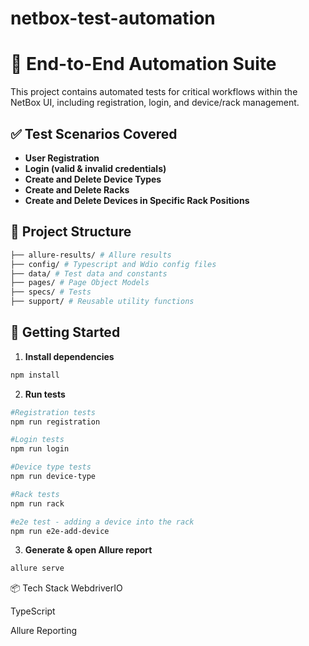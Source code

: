 # netbox-test-automation
# 🧪 End-to-End Automation Suite

This project contains automated tests for critical workflows within the NetBox UI, including registration, login, and device/rack management.

## ✅ Test Scenarios Covered

- **User Registration**
- **Login (valid & invalid credentials)**
- **Create and Delete Device Types**
- **Create and Delete Racks**
- **Create and Delete Devices in Specific Rack Positions**

## 📁 Project Structure
```bash
├── allure-results/ # Allure results
├── config/ # Typescript and Wdio config files
├── data/ # Test data and constants 
├── pages/ # Page Object Models 
├── specs/ # Tests
├── support/ # Reusable utility functions 
```
## 🚀 Getting Started

1. **Install dependencies**  
  ```bash
  npm install
  ```
   
2. **Run tests**

  ```bash
  #Registration tests
  npm run registration

  #Login tests
  npm run login

  #Device type tests
  npm run device-type

  #Rack tests
  npm run rack

  #e2e test - adding a device into the rack
  npm run e2e-add-device
  ```

3. **Generate & open Allure report**

```bash
allure serve
```

📦 Tech Stack
WebdriverIO

TypeScript

Allure Reporting
